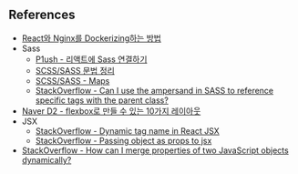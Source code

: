 ## References

-   [React와 Nginx를 Dockerizing하는 방법](https://codechacha.com/ko/dockerizing-react-with-nginx/)
-   Sass
    -   [P1ush - 리액트에 Sass 연결하기](https://velog.io/@sky/React-%EB%A6%AC%EC%95%A1%ED%8A%B8%EC%97%90-Sass-%EC%97%B0%EA%B2%B0%ED%95%98%EA%B8%B0)
    -   [SCSS/SASS 문법 정리](https://soooprmx.com/scsssass-%eb%ac%b8%eb%b2%95-%ec%a0%95%eb%a6%ac/)
    -   [SCSS/SASS - Maps](https://sass-lang.com/documentation/values/maps)
    -   [StackOverflow - Can I use the ampersand in SASS to reference specific tags with the parent class?](https://stackoverflow.com/questions/15796380/can-i-use-the-ampersand-in-sass-to-reference-specific-tags-with-the-parent-class)
-   [Naver D2 - flexbox로 만들 수 있는 10가지 레이아웃](https://d2.naver.com/helloworld/8540176)
-   JSX
    -   [StackOverflow - Dynamic tag name in React JSX](https://stackoverflow.com/questions/33471880/dynamic-tag-name-in-react-jsx)
    -   [StackOverflow - Passing object as props to jsx](https://stackoverflow.com/questions/49081549/passing-object-as-props-to-jsx)
-   [StackOverflow - How can I merge properties of two JavaScript objects dynamically?](https://stackoverflow.com/questions/171251/how-can-i-merge-properties-of-two-javascript-objects-dynamically)
